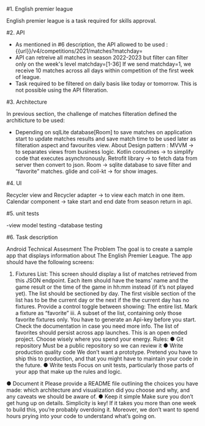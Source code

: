 #1. English premier league

English premier league is a task required for skills approval.

#2. API

- As mentioned in #6 description, the API allowed to be used : {{url}}/v4/competitions/2021/matches?matchday=
- API can retreive all matches in season 2022-2023 but filter can filter only on the week's level matchday=[1-36]
If we send matchday=1, we receive 10 matches across all days within competition of the first week of league.
- Task required to be filtered on daily basis like today or tomorrow. This is not possible using the API filteration.

#3. Architecture

In previous section, the challenge of matches filteration defined the architicture to be used:
- Depending on sqlLite database[Room] to save matches on application start to update matches results
and save match time to be used later as filteration aspect and favourites view.
About Design pattern :
MVVM -> to separates views from business logic.
Kotlin coroutines -> to simplify code that executes asynchronously.
Retrofit library -> to fetch data from server then convert to json.
Room -> sqlite database to save filter and “favorite” matches.
glide and coil-kt -> for show images.

#4. UI

Recycler view and Recycler adapter -> to view each match in one item.
Calendar component -> take start and end date from season return in api.

#5. unit tests

-view model testing
-database testing

#6. Task description

Android Technical Assesment 
The Problem
The goal is to create a sample app that displays information about The English Premier League. The app should have the following screens:
1. Fixtures List:
This screen should display a list of matches retrieved from this JSON endpoint.
Each item should have the teams’ name and the game result or the time of
the game in hh:mm instead (if it’s not played yet).
The list should be sectioned by day.
The first visible section of the list has to be the current day or the next if the
the current day has no fixtures.
Provide a control toggle between showing:
The entire list.
Mark a fixture as “favorite”
iii. A subset of the list, containing only those favorite fixtures only.
You have to generate an Api-key before you start. Check the documentation in case you need more info. The list of favorites should persist across app launches.
This is an open ended project. Choose wisely where you spend your energy. 
Rules:
●  Git repository
Must be a public repository so we can review it 
●  Write production quality code
We don’t want a prototype. Pretend you have to ship this to production, and that you might have to maintain your code in the future.
●  Write tests
Focus on unit tests, particularly those parts of your app that make up the rules and logic.

●  Document it
 Please provide a README file outlining the choices you have made: which architecture and visualization did you choose and why, and any caveats we should be aware of.
●  Keep it simple
Make sure you don’t get hung up on details. Simplicity is key! If it takes you more than one week to build this, you’re probably overdoing it. Moreover, we don’t want to spend hours prying into your code to understand what’s going on.


